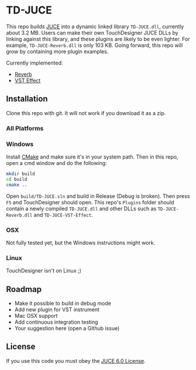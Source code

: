 # TD-JUCE

This repo builds [JUCE](http://juce.com/) into a dynamic linked library `TD-JUCE.dll`, currently about 3.2 MB. Users can make their own TouchDesigner JUCE DLLs by linking against this library, and these plugins are likely to be even lighter. For example, `TD-JUCE-Reverb.dll` is only 103 KB. Going forward, this repo will grow by containing more plugin examples.

Currently implemented:
* [Reverb](https://docs.juce.com/master/classdsp_1_1Reverb.html)
* [VST Effect](https://docs.juce.com/master/classAudioPluginInstance.html)

## Installation

Clone this repo with git. It will not work if you download it as a zip.

### All Platforms

### Windows

Install [CMake](https://cmake.org/download/) and make sure it's in your system path. Then in this repo, open a cmd window and do the following:

```bash
mkdir build
cd build
cmake ..
```

Open `build/TD-JUCE.sln` and build in Release (Debug is broken). Then press `F5` and TouchDesigner should open. This repo's `Plugins` folder should contain a newly compiled `TD-JUCE.dll` and other DLLs such as `TD-JUCE-Reverb.dll` and `TD-JUCE-VST-Effect`.

### OSX

Not fully tested yet, but the Windows instructions might work.

### Linux

TouchDesigner isn't on Linux ;)

## Roadmap

* Make it possible to build in debug mode
* Add new plugin for VST instrument
* Mac OSX support
* Add continuous integration testing
* Your suggestion here (open a Github issue)

## License

If you use this code you must obey the [JUCE 6.0 License](https://github.com/juce-framework/JUCE/blob/master/LICENSE.md).
